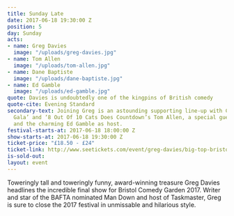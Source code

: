 ```yaml
---
title: Sunday Late
date: 2017-06-18 19:30:00 Z
position: 5
day: Sunday
acts:
- name: Greg Davies
  image: "/uploads/greg-davies.jpg"
- name: Tom Allen
  image: "/uploads/tom-allen.jpg"
- name: Dane Baptiste
  image: "/uploads/dane-baptiste.jpg"
- name: Ed Gamble
  image: "/uploads/ed-gamble.jpg"
quote: Davies is undoubtedly one of the kingpins of British comedy
quote-cite: Evening Standard
secondary-text: Joining Greg is an astounding supporting line-up with C4’s ‘Comedy
  Gala’ and ‘8 Out Of 10 Cats Does Countdown’s Tom Allen, a special guest to be announced
  and the charming Ed Gamble as host.
festival-starts-at: 2017-06-18 18:00:00 Z
show-starts-at: 2017-06-18 19:30:00 Z
ticket-price: "£18.50 - £24"
ticket-link: http://www.seetickets.com/event/greg-davies/big-top-bristol-comedy-garden/1079404/
is-sold-out: 
layout: event
---
```


Toweringly tall and toweringly funny, award-winning treasure Greg Davies headlines the incredible final show for Bristol Comedy Garden 2017. Writer and star of the BAFTA nominated Man Down and host of Taskmaster, Greg is sure to close the 2017 festival in unmissable and hilarious style.